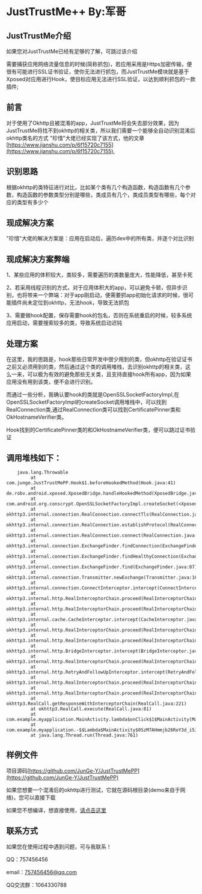JustTrustMe++ By:军哥
===================


## JustTrustMe介绍

如果您对JustTrustMe已经有足够的了解，可跳过该介绍

需要捕获应用网络流量信息的时候(简称抓包)，若应用采用是Https加密传输，便很有可能进行SSL证书验证，使你无法进行抓包，而JustTrustMe模块就是基于Xposed对应用进行Hook，使目标应用无法进行SSL验证，以达到顺利抓包的一款插件;

## 前言
对于使用了Okhttp且被混淆的app，JustTrustMe将会失去部分效果，因为JustTrustMe将找不到okhttp的相关类，所以我们需要一个能够全自动识别混淆后okhttp类名的方式
"珍惜"大佬已经实现了该方式，他的文章[https://www.jianshu.com/p/6f15720c7155](https://www.jianshu.com/p/6f15720c7155),
## 识别思路
根据okhttp的类特征进行对比，比如某个类有几个构造函数，构造函数有几个参数，构造函数的参数类型分别是哪些，类成员有几个，类成员类型有哪些，每个对应的类型有多少个
## 现成解决方案
"珍惜"大佬的解决方案是：应用在启动后，遍历dex中的所有类，并逐个对比识别
## 现成解决方案弊端
1、某些应用的体积较大，类较多，需要遍历的类数量庞大，性能降低，甚至卡死

2、若采用线程识别的方式，对于应用体积大的app，可以避免卡顿，但异步识别，也将带来一个弊端：对于app刚启动，便需要抓app初始化请求的时候，很可能插件尚未定位到okhttp，无法hook，导致无法抓包

3、需要做hook配置，保存需要hook的包名，否则在系统重启的时候，较多系统应用启动，需要搜索较多的类，导致系统启动迟钝
## 处理方案
在这里，我的思路是，hook那些日常开发中很少用到的类，但okhttp在验证证书之前又必须用到的类，然后通过这个类的调用堆栈，去识别okhttp的相关类，这么一来，可以极为有效的避免那些无关类，且支持直接hook所有app，因为如果应用没有用到该类，便不会进行识别。

而通过一些分析，我确认要hook的类就是OpenSSLSocketFactoryImpl,在OpenSSLSocketFactoryImpl的createSocket调用堆栈中，可以找到RealConnection类,通过RealConnection类可以找到CertificatePinner类和OkHostnameVerifier类。

Hook找到的CertificatePinner类的和OkHostnameVerifier类，便可以跳过证书验证

## 调用堆栈如下：
```
    java.lang.Throwable
         at com.junge.JustTrustMePP.Hook$1.beforeHookedMethod(Hook.java:41)
         at de.robv.android.xposed.XposedBridge.handleHookedMethod(XposedBridge.java:340)
         at com.android.org.conscrypt.OpenSSLSocketFactoryImpl.createSocket(<Xposed>)
         at okhttp3.internal.connection.RealConnection.connectTls(RealConnection.java:325)
         at okhttp3.internal.connection.RealConnection.establishProtocol(RealConnection.java:300)
         at okhttp3.internal.connection.RealConnection.connect(RealConnection.java:185)
         at okhttp3.internal.connection.ExchangeFinder.findConnection(ExchangeFinder.java:224)
         at okhttp3.internal.connection.ExchangeFinder.findHealthyConnection(ExchangeFinder.java:107)
         at okhttp3.internal.connection.ExchangeFinder.find(ExchangeFinder.java:87)
         at okhttp3.internal.connection.Transmitter.newExchange(Transmitter.java:169)
         at okhttp3.internal.connection.ConnectInterceptor.intercept(ConnectInterceptor.java:41)
         at okhttp3.internal.http.RealInterceptorChain.proceed(RealInterceptorChain.java:142)
         at okhttp3.internal.http.RealInterceptorChain.proceed(RealInterceptorChain.java:117)
         at okhttp3.internal.cache.CacheInterceptor.intercept(CacheInterceptor.java:94)
         at okhttp3.internal.http.RealInterceptorChain.proceed(RealInterceptorChain.java:142)
         at okhttp3.internal.http.RealInterceptorChain.proceed(RealInterceptorChain.java:117)
         at okhttp3.internal.http.BridgeInterceptor.intercept(BridgeInterceptor.java:93)
         at okhttp3.internal.http.RealInterceptorChain.proceed(RealInterceptorChain.java:142)
         at okhttp3.internal.http.RetryAndFollowUpInterceptor.intercept(RetryAndFollowUpInterceptor.java:88)
         at okhttp3.internal.http.RealInterceptorChain.proceed(RealInterceptorChain.java:142)
         at okhttp3.internal.http.RealInterceptorChain.proceed(RealInterceptorChain.java:117)
         at okhttp3.RealCall.getResponseWithInterceptorChain(RealCall.java:221)
         at okhttp3.RealCall.execute(RealCall.java:81)
         at com.example.myapplication.MainActivity.lambda$onClick$1$MainActivity(MainActivity.java:51)
         at com.example.myapplication.-$$Lambda$MainActivity$0SzM7AHmmjb26RoY3d_i5JLsysk.run(lambda)
         at java.lang.Thread.run(Thread.java:761)
```
## 样例文件
项目源码[https://github.com/JunGe-Y/JustTrustMePP](https://github.com/JunGe-Y/JustTrustMePP)

如果您想要一个混淆后的okhttp进行测试，它就在源码根目录(demo来自于网络)，您可以直接下载

如果您不想编译，想直接使用，[请点击这里](https://github.com/JunGe-Y/JustTrustMePP/tree/master/app/release)
## 联系方式
如果您在使用过程中遇到问题，可与我联系！

QQ：757456456

email：757456456@qq.com

QQ交流群：1064330788
